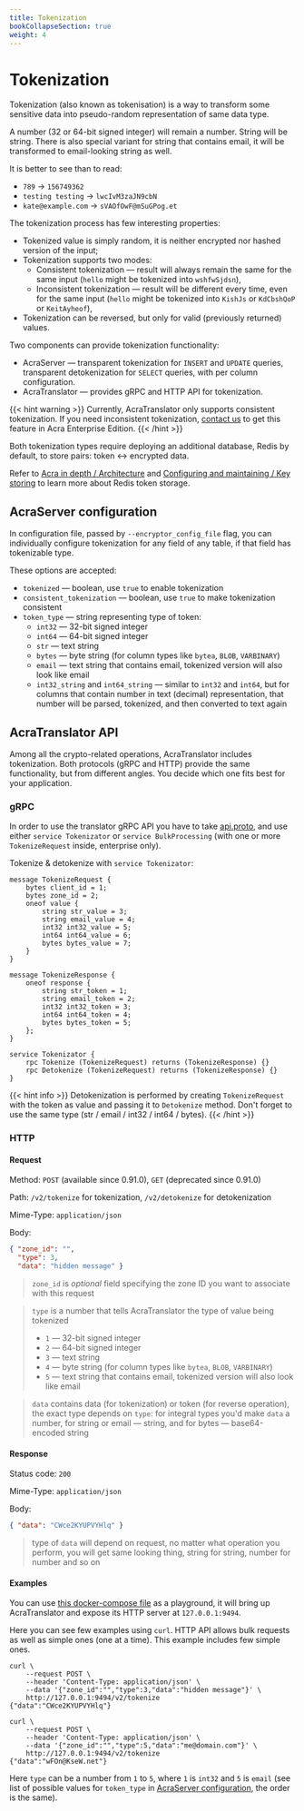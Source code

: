 ```yaml
---
title: Tokenization
bookCollapseSection: true
weight: 4
---
```


# Tokenization

Tokenization (also known as tokenisation) is a way to transform some sensitive data into pseudo-random representation of same data type. 

A number (32 or 64-bit signed integer) will remain a number.
String will be string.
There is also special variant for string that contains email, it will be transformed to email-looking string as well.

It is better to see than to read:

* `789` → `156749362`
* `testing testing` → `lwcIvM3zaJN9cbN`
* `kate@example.com` → `sVAOfOwF@mSuGPog.et`

The tokenization process has few interesting properties:

* Tokenized value is simply random, it is neither encrypted nor hashed version of the input;
* Tokenization supports two modes:
  * Consistent tokenization — result will always remain the same for the same input (`hello` might be tokenized into `wshfwSjdsn`),
  * Inconsistent tokenization — result will be different every time, even for the same input (`hello` might be tokenized into `KishJs` or `KdCbshQoP` or `KeitAyheof`),
* Tokenization can be reversed, but only for valid (previously returned) values.

Two components can provide tokenization functionality:

* AcraServer — transparent tokenization for `INSERT` and `UPDATE` queries,
  transparent detokenization for `SELECT` queries, with per column configuration.
* AcraTranslator — provides gRPC and HTTP API for tokenization.

{{< hint warning >}}
Currently, AcraTranslator only supports consistent tokenization.
If you need inconsistent tokenization, [contact us](mailto:sales@cossacklabs.com) to get this feature in Acra Enterprise Edition.
{{< /hint >}}

Both tokenization types require deploying an additional database, Redis by default, to store pairs: token <-> encrypted data.

Refer to [Acra in depth / Architecture](/acra/acra-in-depth/architecture/key-storage-and-kms/) and [Configuring and maintaining / Key storing](/acra/configuring-maintaining/key-storing/kv-stores/) to learn more about Redis token storage.


## AcraServer configuration

In configuration file, passed by `--encryptor_config_file` flag, you can individually configure
tokenization for any field of any table, if that field has tokenizable type.

These options are accepted:

* `tokenized` — boolean, use `true` to enable tokenization
* `consistent_tokenization` — boolean, use `true` to make tokenization consistent
* `token_type` — string representing type of token:
  * `int32` — 32-bit signed integer
  * `int64` — 64-bit signed integer
  * `str` — text string
  * `bytes` — byte string (for column types like `bytea`, `BLOB`, `VARBINARY`)
  * `email` — text string that contains email, tokenized version will also look like email
  * `int32_string` and `int64_string` — similar to `int32` and `int64`,
     but for columns that contain number in text (decimal) representation,
     that number will be parsed, tokenized, and then converted to text again

## AcraTranslator API

Among all the crypto-related operations, AcraTranslator includes tokenization.
Both protocols (gRPC and HTTP) provide the same functionality, but from different angles.
You decide which one fits best for your application.

### gRPC

In order to use the translator gRPC API you have to take
[api.proto](https://github.com/cossacklabs/acra/blob/master/cmd/acra-translator/grpc_api/api.proto),
and use either `service Tokenizator` or `service BulkProcessing` (with one or more `TokenizeRequest` inside, enterprise only).

Tokenize & detokenize with `service Tokenizator`:
```
message TokenizeRequest {
    bytes client_id = 1;
    bytes zone_id = 2;
    oneof value {
        string str_value = 3;
        string email_value = 4;
        int32 int32_value = 5;
        int64 int64_value = 6;
        bytes bytes_value = 7;
    }
}

message TokenizeResponse {
    oneof response {
        string str_token = 1;
        string email_token = 2;
        int32 int32_token = 3;
        int64 int64_token = 4;
        bytes bytes_token = 5;
    };
}

service Tokenizator {
    rpc Tokenize (TokenizeRequest) returns (TokenizeResponse) {}
    rpc Detokenize (TokenizeRequest) returns (TokenizeResponse) {}
}
```

{{< hint info >}}
Detokenization is performed by creating `TokenizeRequest` with the token as value and passing it to `Detokenize` method.
Don't forget to use the same type (str / email / int32 / int64 / bytes).
{{< /hint >}}

### HTTP

#### Request

Method: `POST` (available since 0.91.0), `GET` (deprecated since 0.91.0)

Path: `/v2/tokenize` for tokenization, `/v2/detokenize` for detokenization

Mime-Type: `application/json`

Body:
```json
{ "zone_id": "",
  "type": 3,
  "data": "hidden message" }
```

> `zone_id` is _optional_ field specifying the zone ID you want to associate with this request

> `type` is a number that tells AcraTranslator the type of value being tokenized
> * `1` — 32-bit signed integer
> * `2` — 64-bit signed integer
> * `3` — text string
> * `4` — byte string (for column types like `bytea`, `BLOB`, `VARBINARY`)
> * `5` — text string that contains email, tokenized version will also look like email

> `data` contains data (for tokenization) or token (for reverse operation), the exact type depends on `type`:
> for integral types you'd make `data` a number, for string or email — string, and for bytes — base64-encoded string

#### Response

Status code: `200`

Mime-Type: `application/json`

Body:
```json
{ "data": "CWce2KYUPVYHlq" }
```

> type of `data` will depend on request, no matter what operation you perform, you will get same looking thing,
> string for string, number for number and so on

#### Examples

You can use [this docker-compose file](https://github.com/cossacklabs/acra/blob/master/docker/docker-compose.translator-ssession-connector-http.yml)
as a playground, it will bring up AcraTranslator and expose its HTTP server at `127.0.0.1:9494`.

Here you can see few examples using `curl`.
HTTP API allows bulk requests as well as simple ones (one at a time).
This example includes few simple ones.

```
curl \
    --request POST \
    --header 'Content-Type: application/json' \
    --data '{"zone_id":"","type":3,"data":"hidden message"}' \
    http://127.0.0.1:9494/v2/tokenize
{"data":"CWce2KYUPVYHlq"}

curl \
    --request POST \
    --header 'Content-Type: application/json' \
    --data '{"zone_id":"","type":5,"data":"me@domain.com"}' \
    http://127.0.0.1:9494/v2/tokenize
{"data":"wFOn@KseW.net"}
```

Here `type` can be a number from `1` to `5`, where `1` is `int32` and `5` is `email`
(see list of possible values for `token_type` in [AcraServer configuration](#acraserver-configuration), the order is the same).

<!-- TODO add link to docs that precisely describe HTTP API -->
